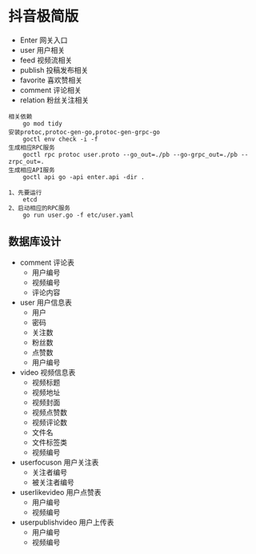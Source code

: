 # 抖音极简版

- Enter 网关入口
- user 用户相关
- feed 视频流相关
- publish 投稿发布相关
- favorite 喜欢赞相关
- comment 评论相关
- relation 粉丝关注相关

~~~text
相关依赖
    go mod tidy
安装protoc,protoc-gen-go,protoc-gen-grpc-go
    goctl env check -i -f
生成相应RPC服务
    goctl rpc protoc user.proto --go_out=./pb --go-grpc_out=./pb --zrpc_out=.
生成相应API服务
    goctl api go -api enter.api -dir .
~~~

~~~text
1、先要运行 
    etcd
2、启动相应的RPC服务
    go run user.go -f etc/user.yaml

~~~

## 数据库设计

- comment 评论表
    - 用户编号
    - 视频编号
    - 评论内容
- user 用户信息表
    - 用户
    - 密码
    - 关注数
    - 粉丝数
    - 点赞数
    - 用户编号
- video 视频信息表
    - 视频标题
    - 视频地址
    - 视频封面
    - 视频点赞数
    - 视频评论数
    - 文件名
    - 文件标签类
    - 视频编号
- userfocuson 用户关注表
    - 关注者编号
    - 被关注者编号
- userlikevideo 用户点赞表
    - 用户编号
    - 视频编号
- userpublishvideo 用户上传表
    - 用户编号
    - 视频编号

